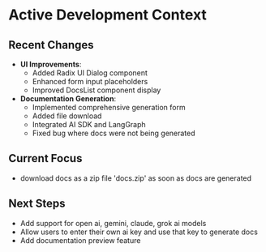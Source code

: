 # Active Development Context

## Recent Changes

* **UI Improvements**:
  - Added Radix UI Dialog component
  - Enhanced form input placeholders
  - Improved DocsList component display
* **Documentation Generation**:
  - Implemented comprehensive generation form
  - Added file download
  - Integrated AI SDK and LangGraph
  - Fixed bug where docs were not being generated

## Current Focus

* download docs as a zip file 'docs.zip' as soon as docs are generated

## Next Steps

* Add support for open ai, gemini, claude, grok ai models
* Allow users to enter their own ai key and use that key to generate docs
* Add documentation preview feature
